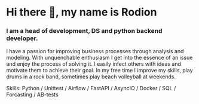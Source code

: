 # Hi there 👋, my name is **Rodion**
### I am a head of development, DS and python backend developer.

I have a passion for improving business processes through analysis and modeling. With unquenchable enthusiasm I get into the essence of an issue and enjoy the process of solving it. I easily infect others with ideas and motivate them to achieve their goal. In my free time I improve my skills, play drums in a rock band, sometimes play beach volleyball at weekends.
 
Skills: Python / Unittest / Airflow / FastAPI / AsyncIO / Docker / SQL / Forcasting / AB-tests
